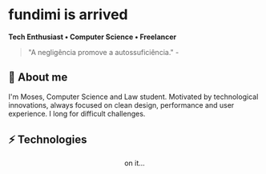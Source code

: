 # fundimi is arrived

**Tech Enthusiast • Computer Science • Freelancer**

> "A negligência promove a autossuficiência." -

## 🚀 About me
I'm Moses, Computer Science and Law student. 
Motivated by technological innovations, always focused on clean design, performance and user experience. 
I long for difficult challenges.


## ⚡ Technologies 
<p align="center">
  on it...
</p>



